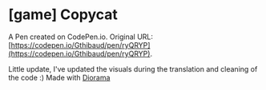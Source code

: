 # [game] Copycat

A Pen created on CodePen.io. Original URL: [https://codepen.io/Gthibaud/pen/ryQRYP](https://codepen.io/Gthibaud/pen/ryQRYP).

Little update,
I've updated the visuals during the translation and cleaning of the code :) 
Made with [Diorama](https://gitlab.com/teabo/Diorama)
